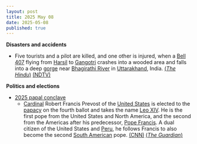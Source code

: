 ```yaml
---
layout: post
title: 2025 May 08
date: 2025-05-08
published: true
---
```



**Disasters and accidents**

* Five tourists and a pilot are killed, and one other is injured, when a [Bell 407](https://en.wikipedia.org/wiki/Bell_407 "Bell 407") flying from [Harsil](https://en.wikipedia.org/wiki/Harsil "Harsil") to [Gangotri](https://en.wikipedia.org/wiki/Gangotri "Gangotri") crashes into a wooded area and falls into a deep [gorge](https://en.wikipedia.org/wiki/Gorge "Gorge") near [Bhagirathi River](https://en.wikipedia.org/wiki/Bhagirathi_River "Bhagirathi River") in [Uttarakhand](https://en.wikipedia.org/wiki/Uttarakhand "Uttarakhand"), India. [(*The Hindu*)](https://www.thehindu.com/news/national/uttarakhand/helicopter-crash-uttarakhand-uttarkashi-rescue-operation-underway-updates/article69551988.ece) [(NDTV)](https://www.ndtv.com/india-news/4-tourists-killed-as-helicopter-crashes-near-uttarakhands-uttarkashi-8359505)

**Politics and elections**

* [2025 papal conclave](https://en.wikipedia.org/wiki/2025_papal_conclave "2025 papal conclave")
  + [Cardinal](https://en.wikipedia.org/wiki/Catholic_cardinal "Catholic cardinal") Robert Francis Prevost of the [United States](https://en.wikipedia.org/wiki/United_States "United States") is elected to the [papacy](https://en.wikipedia.org/wiki/Pope "Pope") on the fourth ballot and takes the name [Leo XIV](https://en.wikipedia.org/wiki/Pope_Leo_XIV "Pope Leo XIV"). He is the first pope from the United States and North America, and the second from the Americas after his predecessor, [Pope Francis](https://en.wikipedia.org/wiki/Pope_Francis "Pope Francis"). A dual citizen of the United States and [Peru](https://en.wikipedia.org/wiki/Peru "Peru"), he follows Francis to also become the second [South American](https://en.wikipedia.org/wiki/South_America "South America") pope. [(CNN)](https://www.cnn.com/world/live-news/new-pope-conclave-day-two-05-08-25) [(*The Guardian*)](https://www.theguardian.com/world/live/2025/may/08/new-pope-conclave-vatican-white-black-smoke-papacy-catholic-cardinals?page=with:block-681ce67b8f082cdfc1daaf31)
